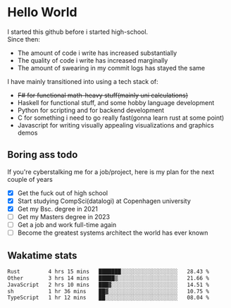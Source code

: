 # Hello World

I started this github before i started high-school.  
Since then:
- The amount of code i write has increased substantially
- The quality of code i write has increased marginally
- The amount of swearing in my commit logs has stayed the same

I have mainly transitioned into using a tech stack of:
- ~~F# for functional math-heavy stuff(mainly uni calculations)~~
- Haskell for functional stuff, and some hobby language development
- Python for scripting and for backend development
- C for something i need to go really fast(gonna learn rust at some point)
- Javascript for writing visually appealing visualizations and graphics demos

## Boring ass todo
If you're cyberstalking me for a job/project, here is my plan for the next couple of years
- [x] Get the fuck out of high school
- [x] Start studying CompSci(datalogi) at Copenhagen university
- [x] Get my Bsc. degree in 2021
- [ ] Get my Masters degree in 2023
- [ ] Get a job and work full-time again
- [ ] Become the greatest systems architect the world has ever known

## Wakatime stats
<!--START_SECTION:waka-->

```txt
Rust         4 hrs 15 mins   ███████░░░░░░░░░░░░░░░░░░   28.43 %
Other        3 hrs 14 mins   █████▒░░░░░░░░░░░░░░░░░░░   21.66 %
JavaScript   2 hrs 10 mins   ███▓░░░░░░░░░░░░░░░░░░░░░   14.51 %
sh           1 hr 36 mins    ██▓░░░░░░░░░░░░░░░░░░░░░░   10.75 %
TypeScript   1 hr 12 mins    ██░░░░░░░░░░░░░░░░░░░░░░░   08.04 %
```

<!--END_SECTION:waka-->

